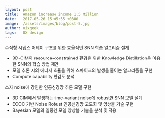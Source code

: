 ```yaml
---
layout: post
title:  Amazon increase income 1.5 Million
date:   2017-05-26 15:05:55 +0300
image:  /assets/images/blog/post-5.jpg
author: uixgeek
tags:   UX design
---
```


수직형 시냅스 어레이 구조를 위한 효율적인 SNN 학습 알고리즘 설계
- 3D-CIM의 resource-constrained 환경을 위한 Knowledge Distillation을 이용한 
   SNN의 학습 방법 제안
- 모델 추론 시의 에너지 효율을 위해 스파이크의 발생을 줄이는 알고리즘을 구현
- Compute capability 민감도 분석

소자 noise에 강인한 인공신경망 추론 모델 구현
- 3D CIM에서 발생하는 time-variant noise에 robust한 SNN 모델 설계
- ECOC 기반 Noise Robust 인공신경망 고도화 및 앙상블 기술 구현
- Bayesian 모델의 일종인 모델 앙상블 기술을 분석 및 적용